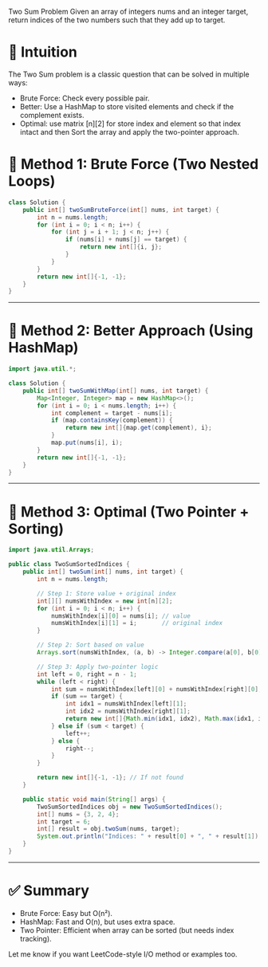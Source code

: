Two Sum Problem
 Given an array of integers nums and an integer target, return indices of the two numbers such that they add up to target.

# 🧠 Intuition
The Two Sum problem is a classic question that can be solved in multiple ways:
- Brute Force: Check every possible pair.
- Better: Use a HashMap to store visited elements and check if the complement exists.
- Optimal: use matrix [n][2] for store index and element so that index intact and then Sort the array and apply the two-pointer approach.


# 🔸 Method 1: Brute Force (Two Nested Loops)
```java
class Solution {
    public int[] twoSumBruteForce(int[] nums, int target) {
        int n = nums.length;
        for (int i = 0; i < n; i++) {
            for (int j = i + 1; j < n; j++) {
                if (nums[i] + nums[j] == target) {
                    return new int[]{i, j};
                }
            }
        }
        return new int[]{-1, -1};
    }
}
```

---

# 🔸 Method 2: Better Approach (Using HashMap)
```java
import java.util.*;

class Solution {
    public int[] twoSumWithMap(int[] nums, int target) {
        Map<Integer, Integer> map = new HashMap<>();
        for (int i = 0; i < nums.length; i++) {
            int complement = target - nums[i];
            if (map.containsKey(complement)) {
                return new int[]{map.get(complement), i};
            }
            map.put(nums[i], i);
        }
        return new int[]{-1, -1};
    }
}
```

---

# 🔸 Method 3: Optimal (Two Pointer + Sorting)
```java
import java.util.Arrays;

public class TwoSumSortedIndices {
    public int[] twoSum(int[] nums, int target) {
        int n = nums.length;

        // Step 1: Store value + original index
        int[][] numsWithIndex = new int[n][2];
        for (int i = 0; i < n; i++) {
            numsWithIndex[i][0] = nums[i]; // value
            numsWithIndex[i][1] = i;       // original index
        }

        // Step 2: Sort based on value
        Arrays.sort(numsWithIndex, (a, b) -> Integer.compare(a[0], b[0]));

        // Step 3: Apply two-pointer logic
        int left = 0, right = n - 1;
        while (left < right) {
            int sum = numsWithIndex[left][0] + numsWithIndex[right][0];
            if (sum == target) {
                int idx1 = numsWithIndex[left][1];
                int idx2 = numsWithIndex[right][1];
                return new int[]{Math.min(idx1, idx2), Math.max(idx1, idx2)};
            } else if (sum < target) {
                left++;
            } else {
                right--;
            }
        }

        return new int[]{-1, -1}; // If not found
    }

    public static void main(String[] args) {
        TwoSumSortedIndices obj = new TwoSumSortedIndices();
        int[] nums = {3, 2, 4};
        int target = 6;
        int[] result = obj.twoSum(nums, target);
        System.out.println("Indices: " + result[0] + ", " + result[1]);
    }
}

```

---

# ✅ Summary
- Brute Force: Easy but O(n²).
- HashMap: Fast and O(n), but uses extra space.
- Two Pointer: Efficient when array can be sorted (but needs index tracking).

Let me know if you want LeetCode-style I/O method or examples too.
